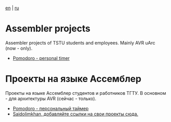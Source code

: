 [en][en] | [ru][ru]

# Assembler projects
Assembler projects of TSTU students and employees. Mainly AVR uArc (now - only).

- [Pomodoro - personal timer][pmdr]

# Проекты на языке Ассемблер
Проекты на языке Ассемблер студентов и работников ТГТУ. В основном - для архитектуры AVR (сейчас - только).

- [Pomodoro - персональный таймер][pmdr]  
- [Saidolimkhan, добавляйте ссылки на свои проекты сюда.][sai-link]  

[pmdr]: <https://github.com/RAGprog/Pomodoro>
[en]: </README.md#Assembler-projects>
[ru]: </README.md#Проекты на языке Ассемблер>
[sai-link]: <место для ссылки>
